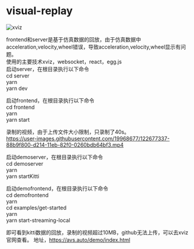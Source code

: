 # visual-replay
![xviz](https://user-images.githubusercontent.com/19968677/123816955-5605b300-d92a-11eb-9fc7-86e9d4fc9d40.gif)

frontend和server是基于仿真数据的回放，由于仿真数据中acceleration,velocity,wheel错误，导致acceleration,velocity,wheel显示有问题。  
使用的主要技术xviz，websocket，react，egg.js  
启动server，在根目录执行以下命令  
cd server  
yarn  
yarn dev  

启动frontend，在根目录执行以下命令  
cd frontend  
yarn  
yarn start  

录制的视频，由于上传文件大小限制，只录制了40s。  
https://user-images.githubusercontent.com/19968677/122677337-88b9f800-d214-11eb-82f0-0260bdb64bf3.mp4

启动demoserver，在根目录执行以下命令  
cd demoserver  
yarn  
yarn startKitti  

启动demofrontend，在根目录执行以下命令  
cd demofrontend  
yarn  
cd examples/get-started  
yarn  
yarn start-streaming-local  

即可看到kitti数据的回放，录制的视频超过10MB，github无法上传，可以去xviz官网查看。
地址，https://avs.auto/demo/index.html

